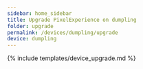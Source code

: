 ```yaml
---
sidebar: home_sidebar
title: Upgrade PixelExperience on dumpling
folder: upgrade
permalink: /devices/dumpling/upgrade
device: dumpling
---
```

{% include templates/device_upgrade.md %}
